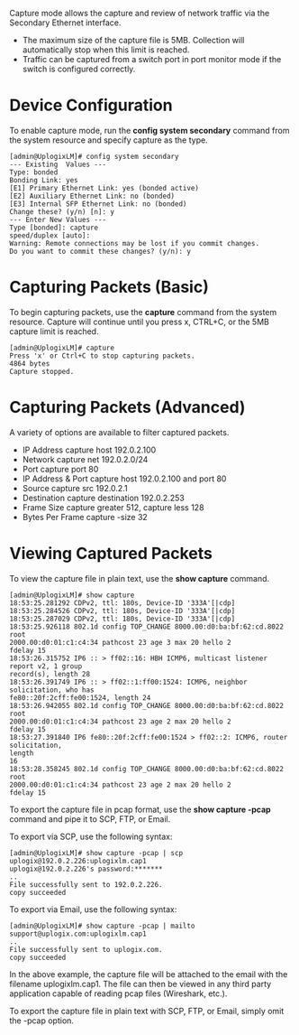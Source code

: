 <!-- 5.4 -->

Capture mode allows the capture and review of network traffic via the Secondary Ethernet interface.

* The maximum size of the capture file is 5MB. Collection will automatically stop when this limit is reached.
* Traffic can be captured from a switch port in port monitor mode if the switch is configured correctly.

# Device Configuration

To enable capture mode, run the **config system secondary** command from the system resource and specify capture as the type.

```
[admin@UplogixLM]# config system secondary
--- Existing  Values ---
Type: bonded
Bonding Link: yes
[E1] Primary Ethernet Link: yes (bonded active)
[E2] Auxiliary Ethernet Link: no (bonded)
[E3] Internal SFP Ethernet Link: no (bonded)
Change these? (y/n) [n]: y
--- Enter New Values ---
Type [bonded]: capture
speed/duplex [auto]: 
Warning: Remote connections may be lost if you commit changes.
Do you want to commit these changes? (y/n): y

```

# Capturing Packets (Basic)

To begin capturing packets, use the **capture** command from the system resource. Capture will continue until you press x, CTRL+C, or the 5MB capture limit is reached.

```
[admin@UplogixLM]# capture
Press 'x' or Ctrl+C to stop capturing packets.
4864 bytes
Capture stopped.
```

# Capturing Packets (Advanced)

A variety of options are available to filter captured packets.

 - IP Address capture host 192.0.2.100
 - Network capture net 192.0.2.0/24
 - Port capture port 80
 - IP Address & Port capture host 192.0.2.100 and port 80
 - Source capture src 192.0.2.1
 - Destination capture destination 192.0.2.253
 - Frame Size capture greater 512, capture less 128
 - Bytes Per Frame capture -size 32

# Viewing Captured Packets

To view the capture file in plain text, use the **show capture** command.

```
[admin@UplogixLM]# show capture
18:53:25.281292 CDPv2, ttl: 180s, Device-ID '333A'[|cdp]
18:53:25.284526 CDPv2, ttl: 180s, Device-ID '333A'[|cdp]
18:53:25.287029 CDPv2, ttl: 180s, Device-ID '333A'[|cdp]
18:53:25.926118 802.1d config TOP_CHANGE 8000.00:d0:ba:bf:62:cd.8022 root
2000.00:d0:01:c1:c4:34 pathcost 23 age 3 max 20 hello 2
fdelay 15
18:53:26.315752 IP6 :: > ff02::16: HBH ICMP6, multicast listener report v2, 1 group
record(s), length 28
18:53:26.391749 IP6 :: > ff02::1:ff00:1524: ICMP6, neighbor solicitation, who has
fe80::20f:2cff:fe00:1524, length 24
18:53:26.942055 802.1d config TOP_CHANGE 8000.00:d0:ba:bf:62:cd.8022 root
2000.00:d0:01:c1:c4:34 pathcost 23 age 2 max 20 hello 2
fdelay 15
18:53:27.391840 IP6 fe80::20f:2cff:fe00:1524 > ff02::2: ICMP6, router solicitation,
length
16
18:53:28.358245 802.1d config TOP_CHANGE 8000.00:d0:ba:bf:62:cd.8022 root
2000.00:d0:01:c1:c4:34 pathcost 23 age 2 max 20 hello 2
fdelay 15
```

To export the capture file in pcap format, use the **show capture -pcap** command and pipe it to SCP, FTP, or Email.

To export via SCP, use the following syntax:

```
[admin@UplogixLM]# show capture -pcap | scp uplogix@192.0.2.226:uplogixlm.cap1
uplogix@192.0.2.226's password:*******
..
File successfully sent to 192.0.2.226.
copy succeeded
```

To export via Email, use the following syntax:
```
[admin@UplogixLM]# show capture -pcap | mailto support@uplogix.com:uplogixlm.cap1
..
File successfully sent to uplogix.com.
copy succeeded
```

In the above example, the capture file will be attached to the email with the filename uplogixlm.cap1. The file can then be viewed in any third party application capable of reading pcap files (Wireshark, etc.).

To export the capture file in plain text with SCP, FTP, or Email, simply omit the -pcap option.